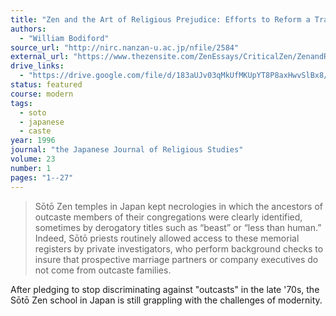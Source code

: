 ```yaml
---
title: "Zen and the Art of Religious Prejudice: Efforts to Reform a Tradition of Social Discrimination"
authors:
  - "William Bodiford"
source_url: "http://nirc.nanzan-u.ac.jp/nfile/2584"
external_url: "https://www.thezensite.com/ZenEssays/CriticalZen/ZenandReligiousPrejudice.pdf"
drive_links:
  - "https://drive.google.com/file/d/183aUJv03qMkUfMKUpYT8P8axHwvSlBx8/view?usp=drivesdk"
status: featured
course: modern
tags:
  - soto
  - japanese
  - caste
year: 1996
journal: "the Japanese Journal of Religious Studies"
volume: 23
number: 1
pages: "1--27"
---
```


> Sōtō Zen temples in Japan kept necrologies in which the ancestors of outcaste members of their congregations were clearly identified, sometimes by derogatory titles such as “beast” or “less than human.” Indeed, Sōtō priests routinely allowed access to these memorial registers by private investigators, who perform background checks to insure that prospective marriage partners or company executives do not come from outcaste families.

After pledging to stop discriminating against "outcasts" in the late '70s, the Sōtō Zen school in Japan is still grappling with the challenges of modernity.
